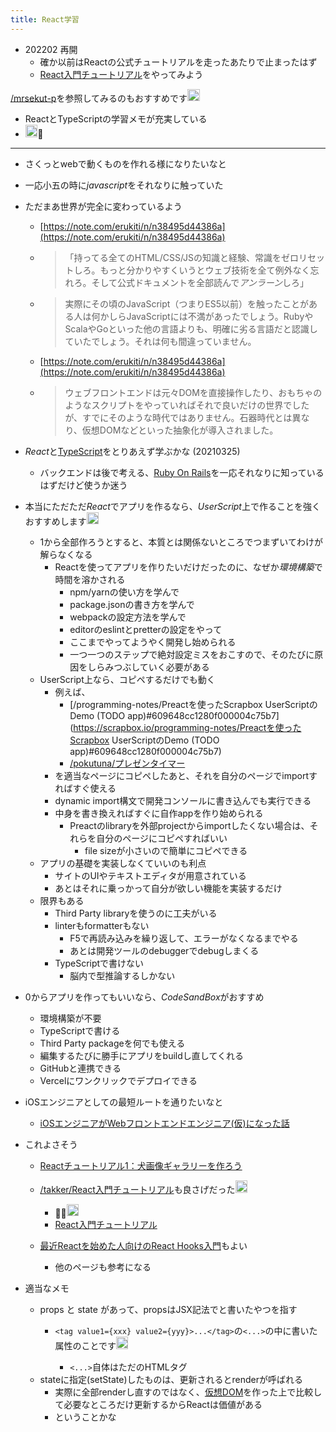 ```yaml
---
title: React学習
---
```


* 202202 再開
  * 確か以前はReactの公式チュートリアルを走ったあたりで止まったはず
  * [React入門チュートリアル](React%E5%85%A5%E9%96%80%E3%83%81%E3%83%A5%E3%83%BC%E3%83%88%E3%83%AA%E3%82%A2%E3%83%AB.md)をやってみよう

[/mrsekut-p](https://scrapbox.io/mrsekut-p)を参照してみるのもおすすめです<img src='https://scrapbox.io/api/pages/blu3mo-public/takker/icon' alt='takker.icon' height="19.5"/>

* ReactとTypeScriptの学習メモが充実している
* <img src='https://scrapbox.io/api/pages/blu3mo-public/blu3mo/icon' alt='blu3mo.icon' height="19.5"/>🙏

---

* さくっとwebで動くものを作れる様になりたいなと

* 一応小五の時に*javascript*をそれなりに触っていた

* ただまあ世界が完全に変わっているよう
  
  * [https://note.com/erukiti/n/n38495d44386a](https://note.com/erukiti/n/n38495d44386a)
  * 
     > 
     > 「持ってる全てのHTML/CSS/JSの知識と経験、常識をゼロリセットしろ。もっと分かりやすくいうとウェブ技術を全て例外なく忘れろ。そして公式ドキュメントを全部読んで*アンラーン*しろ」
  
  * 
     > 
     > 実際にその頃のJavaScript（つまりES5以前）を触ったことがある人は何かしらJavaScriptには不満があったでしょう。RubyやScalaやGoといった他の言語よりも、明確に劣る言語だと認識していたでしょう。それは何も間違っていません。
  
  * [https://note.com/erukiti/n/n38495d44386a](https://note.com/erukiti/n/n38495d44386a)
  * 
     > 
     > ウェブフロントエンドは元々DOMを直接操作したり、おもちゃのようなスクリプトをやっていればそれで良いだけの世界でしたが、すでにそのような時代ではありません。石器時代とは異なり、仮想DOMなどといった抽象化が導入されました。

* *React*と[TypeScript](TypeScript.md)をとりあえず学ぶかな (20210325)
  
  * バックエンドは後で考える、[Ruby On Rails](Ruby%20On%20Rails.md)を一応それなりに知っているはずだけど使うか迷う
* 本当にただただ*React*でアプリを作るなら、*UserScript*上で作ることを強くおすすめします<img src='https://scrapbox.io/api/pages/blu3mo-public/takker/icon' alt='takker.icon' height="19.5"/>
  
  * 1から全部作ろうとすると、本質とは関係ないところでつまずいてわけが解らなくなる
    * Reactを使ってアプリを作りたいだけだったのに、なぜか*環境構築*で時間を溶かされる
      * npm/yarnの使い方を学んで
      * package.jsonの書き方を学んで
      * webpackの設定方法を学んで
      * editorのeslintとpretterの設定をやって
      * ここまでやってようやく開発し始められる
      * 一つ一つのステップで絶対設定ミスをおこすので、そのたびに原因をしらみつぶしていく必要がある
  * UserScript上なら、コピペするだけでも動く
    * 例えば、
      * \[/programming-notes/Preactを使ったScrapbox UserScriptのDemo (TODO app)#609648cc1280f000004c75b7\](https://scrapbox.io/programming-notes/Preactを使ったScrapbox UserScriptのDemo (TODO app)#609648cc1280f000004c75b7)
      * [/pokutuna/プレゼンタイマー](https://scrapbox.io/pokutuna/プレゼンタイマー)
    * を適当なページにコピペしたあと、それを自分のページでimportすればすぐ使える
    * dynamic import構文で開発コンソールに書き込んでも実行できる
    * 中身を書き換えればすぐに自作appを作り始められる
      * Preactのlibraryを外部projectからimportしたくない場合は、それらを自分のページにコピペすればいい
        * file sizeが小さいので簡単にコピペできる
  * アプリの基礎を実装しなくていいのも利点
    * サイトのUIやテキストエディタが用意されている
    * あとはそれに乗っかって自分が欲しい機能を実装するだけ
  * 限界もある
    * Third Party libraryを使うのに工夫がいる
    * linterもformatterもない
      * F5で再読み込みを繰り返して、エラーがなくなるまでやる
      * あとは開発ツールのdebuggerでdebugしまくる
    * TypeScriptで書けない
      * 脳内で型推論するしかない
* 0からアプリを作ってもいいなら、*CodeSandBox*がおすすめ
  
  * 環境構築が不要
  * TypeScriptで書ける
  * Third Party packageを何でも使える
  * 編集するたびに勝手にアプリをbuildし直してくれる
  * GitHubと連携できる
  * Vercelにワンクリックでデプロイできる
* iOSエンジニアとしての最短ルートを通りたいなと
  
  * [iOSエンジニアがWebフロントエンドエンジニア(仮)になった話](https://zenn.dev/zones/articles/409339c1478e9328e5c8)
* これよさそう
  
  * [Reactチュートリアル1：犬画像ギャラリーを作ろう](https://zenn.dev/likr/articles/6be53ca64f29aa035f07)
  * [/takker/React入門チュートリアル](https://scrapbox.io/takker/React入門チュートリアル)も良さげだった<img src='https://scrapbox.io/api/pages/blu3mo-public/takker/icon' alt='takker.icon' height="19.5"/>

    * 🙏🙏<img src='https://scrapbox.io/api/pages/blu3mo-public/blu3mo/icon' alt='blu3mo.icon' height="19.5"/>
    * [React入門チュートリアル](React%E5%85%A5%E9%96%80%E3%83%81%E3%83%A5%E3%83%BC%E3%83%88%E3%83%AA%E3%82%A2%E3%83%AB.md)
  * [最近Reactを始めた人向けのReact Hooks入門](https://sbfl.net/blog/2019/11/12/react-hooks-introduction/)もよい
    * 他のページも参考になる
* 適当なメモ
  
  * props と state があって、propsはJSX記法で<tag param=value>と書いたやつを指す
    * `<tag value1={xxx} value2={yyy}>...</tag>`の`<...>`の中に書いた属性のことです<img src='https://scrapbox.io/api/pages/blu3mo-public/takker/icon' alt='takker.icon' height="19.5"/>

      * `<...>`自体はただのHTMLタグ
  * stateに指定(setState)したものは、更新されるとrenderが呼ばれる
    * 実際に全部renderし直すのではなく、[仮想DOM](%E4%BB%AE%E6%83%B3DOM.md)を作った上で比較して必要なところだけ更新するからReactは価値がある
    * ということかな
